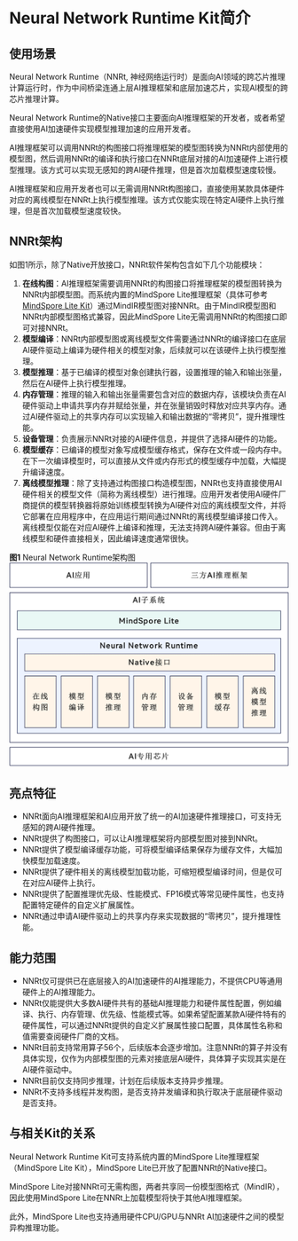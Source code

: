 # Neural Network Runtime Kit简介

## 使用场景
Neural Network Runtime（NNRt, 神经网络运行时）是面向AI领域的跨芯片推理计算运行时，作为中间桥梁连通上层AI推理框架和底层加速芯片，实现AI模型的跨芯片推理计算。

Neural Network Runtime的Native接口主要面向AI推理框架的开发者，或者希望直接使用AI加速硬件实现模型推理加速的应用开发者。

AI推理框架可以调用NNRt的构图接口将推理框架的模型图转换为NNRt内部使用的模型图，然后调用NNRt的编译和执行接口在NNRt底层对接的AI加速硬件上进行模型推理。该方式可以实现无感知的跨AI硬件推理，但是首次加载模型速度较慢。

AI推理框架和应用开发者也可以无需调用NNRt构图接口，直接使用某款具体硬件对应的离线模型在NNRt上执行模型推理。该方式仅能实现在特定AI硬件上执行推理，但是首次加载模型速度较快。

## NNRt架构

如图1所示，除了Native开放接口，NNRt软件架构包含如下几个功能模块：
1. <b>在线构图</b>：AI推理框架需要调用NNRt的构图接口将推理框架的模型图转换为NNRt内部模型图。而系统内置的MindSpore Lite推理框架（具体可参考[MindSpore Lite Kit](../mindspore/mindspore-lite-guidelines.md)）通过MindIR模型图对接NNRt。由于MindIR模型图和NNRt内部模型图格式兼容，因此MindSpore Lite无需调用NNRt的构图接口即可对接NNRt。
2. <b>模型编译</b>：NNRt内部模型图或离线模型文件需要通过NNRt的编译接口在底层AI硬件驱动上编译为硬件相关的模型对象，后续就可以在该硬件上执行模型推理。
3. <b>模型推理</b>：基于已编译的模型对象创建执行器，设置推理的输入和输出张量，然后在AI硬件上执行模型推理。
4. <b>内存管理</b>：推理的输入和输出张量需要包含对应的数据内存，该模块负责在AI硬件驱动上申请共享内存并赋给张量，并在张量销毁时释放对应共享内存。通过AI硬件驱动上的共享内存可以实现输入和输出数据的“零拷贝”，提升推理性能。
5. <b>设备管理</b>：负责展示NNRt对接的AI硬件信息，并提供了选择AI硬件的功能。
6. <b>模型缓存</b>：已编译的模型对象写成模型缓存格式，保存在文件或一段内存中。在下一次编译模型时，可以直接从文件或内存形式的模型缓存中加载，大幅提升编译速度。
7. <b>离线模型推理</b>：除了支持通过构图接口构造模型图，NNRt也支持直接使用AI硬件相关的模型文件（简称为离线模型）进行推理。应用开发者使用AI硬件厂商提供的模型转换器将原始训练模型转换为AI硬件对应的离线模型文件，并将它部署在应用程序中，在应用运行期间通过NNRt的离线模型编译接口传入。离线模型仅能在对应AI硬件上编译和推理，无法支持跨AI硬件兼容。但由于离线模型和硬件直接相关，因此编译速度通常很快。

**图1** Neural Network Runtime架构图
!["Neural Network Runtime架构图"](figures/zh-cn_neural_network_runtime_intro.jpg)

## 亮点特征

- NNRt面向AI推理框架和AI应用开放了统一的AI加速硬件推理接口，可支持无感知的跨AI硬件推理。
- NNRt提供了构图接口，可以让AI推理框架将内部模型图对接到NNRt。
- NNRt提供了模型编译缓存功能，可将模型编译结果保存为缓存文件，大幅加快模型加载速度。
- NNRt提供了硬件相关的离线模型加载功能，可缩短模型编译时间，但是仅可在对应AI硬件上执行。
- NNRt提供了配置推理优先级、性能模式、FP16模式等常见硬件属性，也支持配置特定硬件的自定义扩展属性。
- NNRt通过申请AI硬件驱动上的共享内存来实现数据的“零拷贝”，提升推理性能。

## 能力范围

- NNRt仅可提供已在底层接入的AI加速硬件的AI推理能力，不提供CPU等通用硬件上的AI推理能力。
- NNRt仅能提供大多数AI硬件共有的基础AI推理能力和硬件属性配置，例如编译、执行、内存管理、优先级、性能模式等。如果希望配置某款AI硬件特有的硬件属性，可以通过NNRt提供的自定义扩展属性接口配置，具体属性名称和值需要查阅硬件厂商的文档。
- NNRt目前支持常用算子56个，后续版本会逐步增加。注意NNRt的算子并没有具体实现，仅作为内部模型图的元素对接底层AI硬件，具体算子实现其实是在AI硬件驱动中。
- NNRt目前仅支持同步推理，计划在后续版本支持异步推理。
- NNRt不支持多线程并发构图，是否支持并发编译和执行取决于底层硬件驱动是否支持。

## 与相关Kit的关系

Neural Network Runtime Kit可支持系统内置的MindSpore Lite推理框架（MindSpore Lite Kit），MindSpore Lite已开放了配置NNRt的Native接口。

MindSpore Lite对接NNRt可无需构图，两者共享同一份模型图格式（MindIR），因此使用MindSpore Lite在NNRt上加载模型将快于其他AI推理框架。

此外，MindSpore Lite也支持通用硬件CPU/GPU与NNRt AI加速硬件之间的模型异构推理功能。